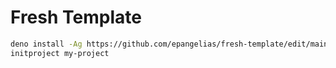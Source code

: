 # Fresh Template

```bash
deno install -Ag https://github.com/epangelias/fresh-template/edit/main/tasks/initproject.ts
initproject my-project
```
